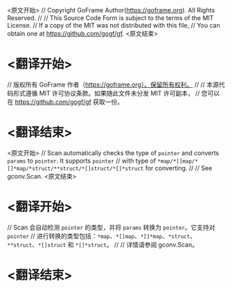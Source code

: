 
<原文开始>
// Copyright GoFrame Author(https://goframe.org). All Rights Reserved.
//
// This Source Code Form is subject to the terms of the MIT License.
// If a copy of the MIT was not distributed with this file,
// You can obtain one at https://github.com/gogf/gf.
<原文结束>

# <翻译开始>
// 版权所有 GoFrame 作者（https://goframe.org）。保留所有权利。
//
// 本源代码形式遵循 MIT 许可协议条款。如果随此文件未分发 MIT 许可副本，
// 您可以在 https://github.com/gogf/gf 获取一份。
# <翻译结束>


<原文开始>
// Scan automatically checks the type of `pointer` and converts `params` to `pointer`. It supports `pointer`
// with type of `*map/*[]map/*[]*map/*struct/**struct/*[]struct/*[]*struct` for converting.
//
// See gconv.Scan.
<原文结束>

# <翻译开始>
// Scan 会自动检测 `pointer` 的类型，并将 `params` 转换为 `pointer`。它支持对 `pointer`
// 进行转换的类型包括：`*map`、`*[]map`、`*[]*map`、`*struct`、`**struct`、`*[]struct` 和 `*[]*struct`。
//
// 详情请参阅 gconv.Scan。
# <翻译结束>


